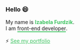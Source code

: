### Hello 😄

My name is <b style="color:#40c463;">Izabela Furdzik</b>.  
I am <span style="display:inline-block;border-bottom:2px solid #40c463;">front-end developer</span>.

⚡ <a target="_blank" style="color:#40c463;" href="https://furdzik.com/">See my portfolio</a>


<!--
**furdzik/furdzik** is a ✨ _special_ ✨ repository because its `README.md` (this file) appears on your GitHub profile.

Here are some ideas to get you started:

- 🔭 I’m currently working on ...
- 🌱 I’m currently learning ...
- 👯 I’m looking to collaborate on ...
- 🤔 I’m looking for help with ...
- 💬 Ask me about ...
- 📫 How to reach me: ...
- 😄 Pronouns: ...
- ⚡ Fun fact: ...
-->
